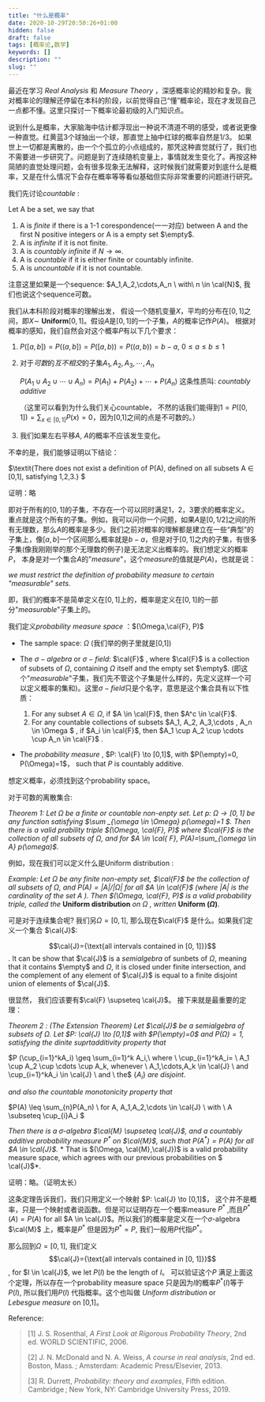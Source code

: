 ```yaml
---
title: "什么是概率"
date: 2020-10-29T20:50:26+01:00
hidden: false
draft: false
tags: [概率论,数学]
keywords: []
description: ""
slug: ""
---
```


最近在学习 *Real Analysis* 和 *Measure Theory* ，深感概率论的精妙和复杂。我对概率论的理解还停留在本科的阶段，以前觉得自己“懂”概率论，现在才发现自己一点都不懂。这里只探讨一下概率论最初级的入门知识点。



说到什么是概率，大家脑海中估计都浮现出一种说不清道不明的感受，或者说更像一种直觉。红黄蓝3个球抽出一个球，那直觉上抽中红球的概率自然是$1/3$。 如果世上一切都是离散的，由一个个孤立的小点组成的，那凭这种直觉就行了，我们也不需要进一步研究了。问题是到了连续随机变量上，事情就发生变化了。再按这种简陋的直觉处理问题，会有很多现象无法解释，这时候我们就需要对到底什么是概率，又是在什么情况下会存在概率等等看似基础但实际非常重要的问题进行研究。



我们先讨论$countable$ :

Let A be a set, we say that 

1. A is $finite$ if there is a 1-1 corespondence(一一对应) between A and the first N  positive integers or A is a empty set $\empty$.
2. A is $infinite$ if it is not finite.
3. A is $\textit{countably infinite}$ if $N \to \infty$.
4. A is $countable$ if it is either finite or countably infinite.
5. A is $uncountable$ if it is not countable.

注意这里如果是一个sequence: $A_1,A_2,\cdots,A_n \ with\  n \in \cal{N}$, 我们也说这个sequence可数。 



我们从本科阶段对概率的理解出发， 假设一个随机变量$X$，平均的分布在$[0,1]$之间，即$X \sim$ **Uniform**$[0,1]$。假设$A$是$[0,1]$的一个子集，$A$的概率记作$P(A)$。 根据对概率的感知，我们自然会对这个概率$P$有以下几个要求：

1. $P([a,b])=P((a,b])=P([a,b))=P((a,b))=b-a$, $0\leq a \leq b \leq 1$

2. 对于*可数*的*互不相交*的子集$A_1, A_2, A_3,\cdots , A_n$ 

   $P(A_1 \cup A_2 \cup \cdots \cup A_n)=P(A_1)+P(A_2)+\cdots+P(A_n)$ 								这条性质叫: $\textit{countably additive}$

   （这里可以看到为什么我们关心countable， 不然的话我们能得到$1=P([0,1])=\sum_{x\in[0,1]}P(x)=0$，因为[0,1]之间的点是不可数的。）

3. 我们如果左右平移$A$, $A$的概率不应该发生变化。

不幸的是，我们能够证明以下结论：

$\textit{There does not exist a  definition of P(A), defined on all subsets A $\in$ [0,1], satisfying 1,2,3.} $ 

证明：略

即对于所有的$[0,1]$的子集，不存在一个可以同时满足1，2，3要求的概率定义。 重点就是这个所有的子集。例如，我可以问你一个问题，如果$A$是$[0,1/2]$之间的所有无理数，那么$A$的概率是多少。我们之前对概率的理解都是建立在一些“典型”的子集上，像$[a,b]$一个区间那么概率就是$b-a$，但是对于$[0,1]$之内的子集，有很多子集(像我刚刚举的那个无理数的例子)是无法定义出概率的。我们想定义的概率$P$， 本身是对一个集合$A$的"$measure$"，这个$measure$的值就是$P(A)$，也就是说：

$\textit{we must restrict the definition of probability measure to certain "measurable" sets.}$

即，我们的概率不是简单定义在$[0,1]$上的，概率是定义在$[0,1]$的一部分"$measurable$"子集上的。



我们定义$\textit{probability measure space}$ ：$(\Omega,\cal{F}, P)$

* The sample space: $\Omega$ (我们举的例子里就是[0,1])
* The $\sigma-algebra$ or $\sigma-field$: $\cal{F}$ , where $\cal{F}$ is a collection of subsets of $\Omega$, containing $\Omega$ itself and the empty set $\empty$. (即这个"$measurable$"子集，我们先不管这个子集是什么样的，先定义这样一个可以定义概率的集和)。这里$\sigma-field$只是个名字，意思是这个集合具有以下性质：
  1. For any subset $A \in \Omega$, if $A \in \cal{F}$, then $A^c \in \cal{F}$.
  2. For any countable collections of subsets $A_1, A_2, A_3,\cdots , A_n \in \Omega $ , if $A_i \in \cal{F}$, then $A_1 \cup A_2 \cup \cdots \cup A_n \in \cal{F}$ . 

* The $\textit{probability measure}$ , $P: \cal{F} \to [0,1]$, with $P(\empty)=0, P(\Omega)=1$， such that $P$ is countably additive.

想定义概率，必须找到这个probability space。



对于可数的离散集合: 

*Theorem 1: Let $\Omega$ be a finite or countable non-enpty set. Let p: $\Omega \to [0,1]$ be any function satisfying $\sum _{\omega \in \Omega} p(\omega)=1 $. Then there is a valid prability triple  $(\Omega, \cal{F}, P)$  where $\cal{F}$ is the collection of all subsets of $\Omega$, and for $A \in \cal{ F}, P(A)=\sum_{\omega \in A} p(\omega)$.*

例如，现在我们可以定义什么是Uniform distribution :

*Example: Let $\Omega$  be  any finite non-empty set,  $\cal{F}$ be the  collection of all subsets of $\Omega$, and $P(A)= |A| / |\Omega|$ for all $A \in \cal{F}$ (where $|A|$ is the cardinality of the set $A$ ).  Then $(\Omega, \cal{F}, P)$ is a valid probability triple, called the* **Uniform distribution** *on $\Omega$ , written* **Uniform $(\Omega)$**.



可是对于连续集合呢? 我们另$\Omega=[0,1]$, 那么现在$\cal{F}$ 是什么。如果我们定义一个集合 $\cal{J}$:

$$\cal{J}={\text{all intervals contained in [0, 1]}}$$ . It can be show that $\cal{J}$ is a *semialgebra* of sunbets of $\Omega$, meaning that it contains $\empty$ and $\Omega$, it is closed under finite intersection, and the complement of any element of $\cal{J}$ is equal to a finite disjoint union of elements of $\cal{J}$.

很显然， 我们应该要有$\cal{F} \supseteq \cal{J}$。 接下来就是最重要的定理：

*Theorem 2 : (The Extension Theorem)  Let $\cal{J}$ be a semialgebra of subsets of $\Omega$. Let $P: \cal{J} \to [0,1]$ with $P(\empty)=0$ and $P(\Omega)=1$, satisfying the dinite suprtadditivity property that*

$P (\cup_{i=1}^kA_i) \geq \sum_{i=1}^k A_i,\ where \ \cup_{i=1}^kA_i= \ A_1 \cup A_2 \cup \cdots \cup A_k, whenever \ A_1,\cdots,A_k \in \cal{J} \ and \cup_{i=1}^kA_i \in \cal{J} \ and  \ the$ {$A_i$} $are \ disjoint$.    

*and also the countable monotonicity property that*

$P(A) \leq \sum_{n}P(A_n) \ for A, A_1,A_2,\cdots \in \cal{J} \ with \ A \subseteq \cup_{i}A_i $

*Then there is a $\sigma$-algebra $\cal{M}  \supseteq \cal{J}$, and a countably additive probability measure $P^\ast$ on $\cal{M}$, such that $P(A^\ast)=P(A)$ for all $A \in \cal{J}$.* * That is $(\Omega, \cal{M},\cal{J})$ is a valid probability measure space, which agrees with our previous probabilities on $ \cal{J}$*.

证明：略。（证明太长）



这条定理告诉我们，我们只用定义一个映射 $P: \cal{J} \to [0,1]$， 这个并不是概率，只是一个映射或者说函数。但是可以证明存在一个概率measure $P^\ast$ ,而且$P^\ast(A)=P(A)$ for all $A \in \cal{J}$。所以我们的概率是定义在一个$\sigma$-algebra $\cal{M}$ 上，概率是$P^\ast$ 但是因为$P^\ast=P$, 我们一般用$P$代指$P^\ast$。



那么回到$\Omega=[0,1]$, 我们定义 $$\cal{J}={\text{all intervals contained in [0, 1]}}$$, for $I \in \cal{J}$, we let $P(I)$ be the length of $I$。 可以验证这个$P$ 满足上面这个定理，所以存在一个probability measure space 只是因为$I$的概率$P^\ast(I)$等于$P(I)$, 所以我们用$P(I)$ 代指概率。这个也叫做 $Uniform \ distribution$ or $Lebesgue \ measure$ on [0,1]。

 



Reference:

>[1] J. S. Rosenthal, *A First Look at Rigorous Probability Theory*, 2nd ed. WORLD SCIENTIFIC, 2006.
>
>[2] J. N. McDonald and N. A. Weiss, *A course in real analysis*, 2nd ed. Boston, Mass. ; Amsterdam: Academic Press/Elsevier, 2013.
>
>[3] R. Durrett, *Probability: theory and examples*, Fifth edition. Cambridge ; New York, NY: Cambridge University Press, 2019.

 

















